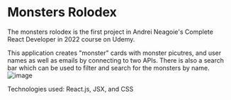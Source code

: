 # Monsters Rolodex

The monsters rolodex is the first project in Andrei Neagoie's Complete React Developer in 2022 course on Udemy.


This application creates "monster" cards with monster picutres, and user names as well as emails by connecting to two APIs. 
There is also a search bar which can be used to filter and search for the monsters by name.
![image](https://user-images.githubusercontent.com/84032219/142217672-8845c997-8321-4aa6-8ed7-e13964da73d8.png)


Technologies used: React.js, JSX, and CSS
